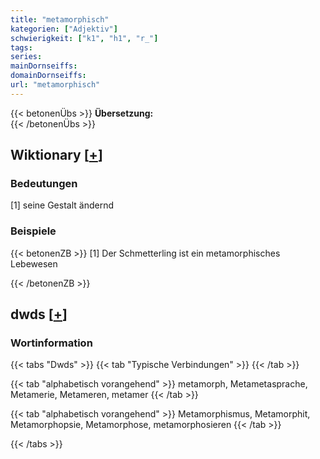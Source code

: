 ```yaml
---
title: "metamorphisch"
kategorien: ["Adjektiv"]
schwierigkeit: ["k1", "h1", "r_"]
tags:
series:
mainDornseiffs:
domainDornseiffs:
url: "metamorphisch"
---
```


{{< betonenÜbs >}}
**Übersetzung:**  
{{< /betonenÜbs >}}

## Wiktionary [[+](https://de.wiktionary.org/wiki/metamorphisch)]

### Bedeutungen
[1] seine Gestalt ändernd  

### Beispiele
{{< betonenZB >}}
[1] Der Schmetterling ist ein metamorphisches Lebewesen  

{{< /betonenZB >}}


## dwds [[+](https://www.dwds.de/wb/metamorphisch)]

### Wortinformation
{{< tabs "Dwds" >}}
{{< tab "Typische Verbindungen" >}}
{{< /tab >}}

{{< tab "alphabetisch vorangehend" >}}
metamorph, Metametasprache, Metamerie, Metameren, metamer
{{< /tab >}}

{{< tab "alphabetisch vorangehend" >}}
Metamorphismus, Metamorphit, Metamorphopsie, Metamorphose, metamorphosieren
{{< /tab >}}

{{< /tabs >}}

